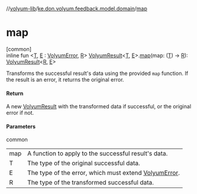 //[volyum-lib](../../index.md)/[ke.don.volyum.feedback.model.domain](index.md)/[map](map.md)

# map

[common]\
inline fun &lt;[T](map.md), [E](map.md) : [VolyumError](-volyum-error/index.md), [R](map.md)&gt; [VolyumResult](-volyum-result/index.md)&lt;[T](map.md), [E](map.md)&gt;.[map](map.md)(map: ([T](map.md)) -&gt; [R](map.md)): [VolyumResult](-volyum-result/index.md)&lt;[R](map.md), [E](map.md)&gt;

Transforms the successful result's data using the provided `map` function. If the result is an error, it returns the original error.

#### Return

A new [VolyumResult](-volyum-result/index.md) with the transformed data if successful, or the original error if not.

#### Parameters

common

| | |
|---|---|
| map | A function to apply to the successful result's data. |
| T | The type of the original successful data. |
| E | The type of the error, which must extend [VolyumError](-volyum-error/index.md). |
| R | The type of the transformed successful data. |